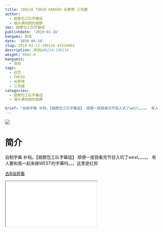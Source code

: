 ```yaml
---
title: 190116 TOKIO KAKERU 长野博 三宅健
author:
  - 翅膀包工队字幕组
  - 墙头满地跑的翅膀
zmz: 翅膀包工队字幕组
publishdate: '2019-01-16'
bangumi: 其他
date: '2019-04-18'
slug: 2019-02-12-190116-43334863
description: 其他&#8226;190116
weight: 9582.0
bangumis:
  - 其他
tags:
  - 综艺
  - TOKIO
  - 长野博
  - 三宅健
categories:
  - 翅膀包工队字幕组
  - 墙头满地跑的翅膀

brief: "自制字幕 补档。【翅膀包工队字幕组】 顺便一提我看完节目入坑了west。。。。。 有人要和我一起来做WEST的字幕吗。。。这里是红担"
---
```

![](https://i.imgur.com/U7HLiPN.jpg)
# 简介  
自制字幕
补档。【翅膀包工队字幕组】
顺便一提我看完节目入坑了west。。。。。
有人要和我一起来做WEST的字幕吗。。。这里是红担  

[去B站观看](https://www.bilibili.com/video/av43334863/)
<div class ="resp-container"><iframe class="testiframe" src="//player.bilibili.com/player.html?aid=43334863"", scrolling="no", allowfullscreen="true" > </iframe></div> 
